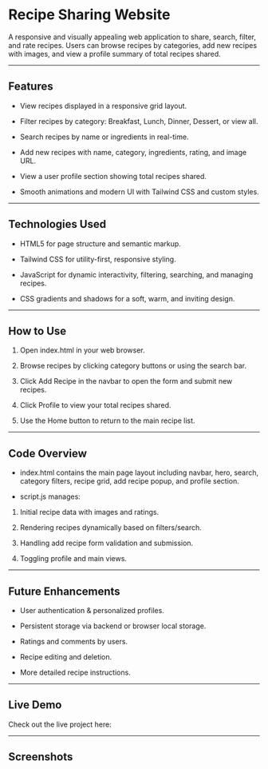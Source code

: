 # Recipe Sharing Website
A responsive and visually appealing web application to share, search, filter, and rate recipes. Users can browse recipes by categories, add new recipes with images, and view a profile summary of total recipes shared.

---

## Features
- View recipes displayed in a responsive grid layout.

- Filter recipes by category: Breakfast, Lunch, Dinner, Dessert, or view all.

- Search recipes by name or ingredients in real-time.

- Add new recipes with name, category, ingredients, rating, and image URL.

- View a user profile section showing total recipes shared.

- Smooth animations and modern UI with Tailwind CSS and custom styles.
---
## Technologies Used
- HTML5 for page structure and semantic markup.

- Tailwind CSS for utility-first, responsive styling.

- JavaScript for dynamic interactivity, filtering, searching, and managing recipes.

- CSS gradients and shadows for a soft, warm, and inviting design.

---
## How to Use
1. Open index.html in your web browser.

2. Browse recipes by clicking category buttons or using the search bar.

3. Click Add Recipe in the navbar to open the form and submit new recipes.

4. Click Profile to view your total recipes shared.

5. Use the Home button to return to the main recipe list.
---

## Code Overview
- index.html contains the main page layout including navbar, hero, search, category filters, recipe grid, add recipe popup, and profile section.

- script.js manages:

1. Initial recipe data with images and ratings.

2. Rendering recipes dynamically based on filters/search.

3. Handling add recipe form validation and submission.

4. Toggling profile and main views.
---
## Future Enhancements
- User authentication & personalized profiles.

- Persistent storage via backend or browser local storage.

- Ratings and comments by users.

- Recipe editing and deletion.

- More detailed recipe instructions.
---
## Live Demo
Check out the live project here:


---
## Screenshots
